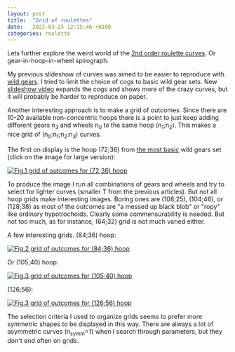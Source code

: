 ```yaml
---
layout: post
title:  "Grid of roulettes"
date:   2022-03-25 12:15:46 +0100
categories: roulette
---
```



Lets further explore the weird world of the [2nd order roulette curves][my-article-1]. Or gear-in-hoop-in-wheel spirograph.


My previous slideshow of curves was aimed to be easier to reproduce with [wild gears][wild_gears_compact].
I tried to limit the choice of cogs to basic wild gear sets.
New [slideshow video][youtube-slideshow-2] expands the cogs and shows more of the crazy curves, but it will probably be harder to reproduce on paper.


Another interesting approach is to make a grid of outcomes.  Since
there are 10-20 available non-concentric hoops
there is a point to just keep adding different gears n<sub>3</sub> and wheels n<sub>0</sub> to the
same hoop (n<sub>1</sub>;n<sub>2</sub>). This makes a nice grid of (n<sub>0</sub>:n<sub>1</sub>;n<sub>2</sub>:n<sub>3</sub>) curves.


The first on display is the hoop (72;36) from [the most basic][wild_gears_compact] wild gears set (click on the image for large version):


<a href="../../../../images/a002-grid-072_036-8x5-large.png"><img src="../../../../images/a002-grid-072_036-8x5-small.png" alt="Fig.1 grid of outcomes for (72;36) hoop"></a>


To produce the image I run all combinations of gears and wheels and try to select for lighter curves (smaller T from the previous articles).
But not all hoop grids make interesting images. 
Boring ones are (108;25), (104;46), or (128;38) as most of the outcomes are "a messed up black blob" or "ropy" like ordinary hypotrochoids.
Clearly some commensurability is needed.
But not too much, as for instance, (64;32) grid is not much varied either.


A few interesting grids.  (84;36) hoop:


<a href="../../../../images/a002-grid-084_036-8x5-large.png"><img src="../../../../images/a002-grid-084_036-8x5-small.png" alt="Fig.2 grid of outcomes for (84;36) hoop"></a>


Or (105;40) hoop:


<a href="../../../../images/a002-grid-105_040-8x5-large.png"><img src="../../../../images/a002-grid-105_040-8x5-small.png" alt="Fig.3 grid of outcomes for (105;40) hoop"></a>


(126;56):


<a href="../../../../images/a002-grid-126_056-8x5-large.png"><img src="../../../../images/a002-grid-126_056-8x5-small.png" alt="Fig.3 grid of outcomes for (126;56) hoop"></a>


The selection criteria I used to organize grids seems to prefer more symmetric shapes to be displayed in this way.
There are always a lot of asymmetric curves (n<sub>symm</sub>=1) when I search through parameters, but they don't end often on grids.



[my-article-1]:          https://glagolj.github.io/gg-blog/roulette/2022/03/14/second-order-roulette.html
[youtube-slideshow-2]:   https://youtu.be/BgFl_mQqJh4
[wild_gears_compact]:    https://www.wildgears.com/compact-gear-set.html

